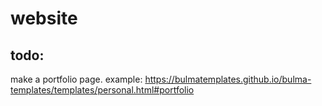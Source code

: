 # website

## todo:
make a portfolio page. example: https://bulmatemplates.github.io/bulma-templates/templates/personal.html#portfolio
